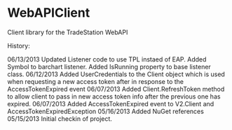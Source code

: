 WebAPIClient
============

Client library for the TradeStation WebAPI

History: 

06/13/2013  Updated Listener code to use TPL instaed of EAP. Added Symbol to barchart listener. Added IsRunning property to base listener class.
06/12/2013  Added UserCredentials to the Client object which is used when requesting a new access token after in response to the AccessTokenExpired event
06/07/2013	Added Client.RefreshToken method to allow client to pass in new access token info after the previous one has expired.
06/07/2013	Added AccessTokenExpired event to V2.Client and AccessTokenExpiredException
05/16/2013	Added NuGet references
05/15/2013	Initial checkin of project.